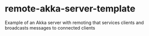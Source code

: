 remote-akka-server-template
===========================

Example of an Akka server with remoting that services clients and broadcasts messages to connected clients
